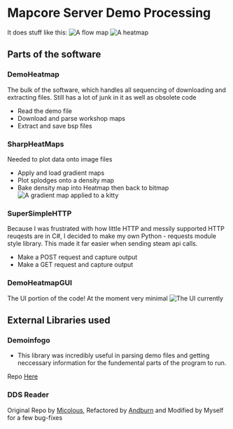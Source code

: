 # Mapcore Server Demo Processing
It does stuff like this:
![A flow map](http://i.imgur.com/GN61K01.png)
![A heatmap](http://i.imgur.com/Zm4XNAw.png)

## Parts of the software
### DemoHeatmap
The bulk of the software, which handles all sequencing of downloading and extracting files. Still has a lot of junk in it as well as obsolete code

- Read the demo file
- Download and parse workshop maps
- Extract and save bsp files

### SharpHeatMaps
Needed to plot data onto image files

- Apply and load gradient maps
- Plot splodges onto a density map
- Bake density map into Heatmap then back to bitmap
![A gradient map applied to a kitty](http://i.imgur.com/rWE8OsW.png)

### SuperSimpleHTTP
Because I was frustrated with how little HTTP and messily supported HTTP reuqests are in C#, I decided to make my own Python - requests module style library. This made it far easier when sending steam api calls.

- Make a POST request and capture output
- Make a GET request and capture output

### DemoHeatmapGUI
The UI portion of the code! At the moment very minimal
![The UI currently](http://i.imgur.com/NYF0gVe.png)

## External Libraries used
### Demoinfogo
- This library was incredibly useful in parsing demo files and getting neccessary information for the fundemental parts of the program to run.

Repo [Here](https://github.com/StatsHelix/demoinfo)

### DDS Reader
Original Repo by [Micolous](https://github.com/micolous/igaeditor),
Refactored by [Andburn](https://github.com/andburn/dds-reader)
and Modified by Myself for a few bug-fixes
